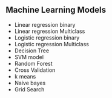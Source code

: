## Machine Learning Models

- Linear regression binary
- Linear regression Multiclass
- Logistic regression binary
- Logistic regression Multiclass
- Decision Tree 
- SVM model
- Random Forest
- Cross Validation
- k means
- Naive bayes
- Grid Search